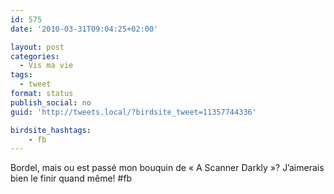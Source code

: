 ```yaml
---
id: 575
date: '2010-03-31T09:04:25+02:00'

layout: post
categories:
  - Vis ma vie
tags:
  - tweet
format: status
publish_social: no
guid: 'http://tweets.local/?birdsite_tweet=11357744336'

birdsite_hashtags:
    - fb
---
```


Bordel, mais ou est passé mon bouquin de « A Scanner Darkly »? J’aimerais bien le finir quand même! #fb